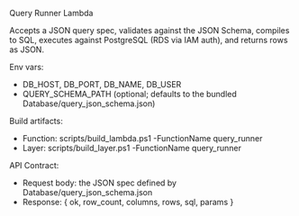 Query Runner Lambda

Accepts a JSON query spec, validates against the JSON Schema, compiles to SQL,
executes against PostgreSQL (RDS via IAM auth), and returns rows as JSON.

Env vars:
- DB_HOST, DB_PORT, DB_NAME, DB_USER
- QUERY_SCHEMA_PATH (optional; defaults to the bundled Database/query_json_schema.json)

Build artifacts:
- Function: scripts/build_lambda.ps1 -FunctionName query_runner
- Layer:    scripts/build_layer.ps1 -FunctionName query_runner

API Contract:
- Request body: the JSON spec defined by Database/query_json_schema.json
- Response: { ok, row_count, columns, rows, sql, params }